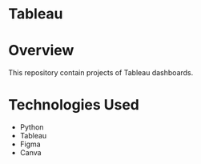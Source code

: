 # Tableau

# Overview
This repository contain projects of Tableau dashboards. 

# Technologies Used
* Python
* Tableau
* Figma
* Canva
